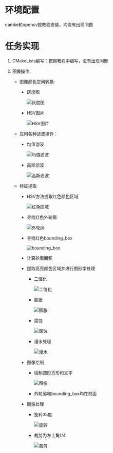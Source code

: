 # 环境配置

camke和opencv按教程安装，均没有出现问题

# 任务实现

1. CMakeLists编写：按照教程中编写，没有出现问题

2. 图像操作:

   + 图像颜色空间转换:

     * 灰度图

       ![灰度图](/OpenCV_Project/resources/grayimg.png)

     * HSV图片

       ![HSV图片](/OpenCV_Project/resources/hsvimg.png)

   + 应用各种滤波操作：

     + 均值滤波

       ![均值滤波](/OpenCV_Project/resources/average_blur_img)

     + 高斯滤波

       ![高斯滤波](/OpenCV_Project/resources/gauss_blur_img)

   + 特征提取

     + HSV方法提取红色颜色区域

       ![红色区域](/OpenCV_Project/resources/redregion.png)

     + 寻找红色外轮廓

       ![外轮廓](/OpenCV_Project/resources/contourimg.png)

     + 寻找红色bounding_box

       ![bounding_box](/OpenCV_Project/resources/contours_bounding_box.png)

     + 计算轮廓面积

     + 提取高亮颜色区域并进行图形学处理

       + 二值化

         ![二值化](/OpenCV_Project/resources/binary_img)

       + 膨胀

         ![膨胀](/OpenCV_Project/resources/dilated_img.png)

       + 腐蚀

         ![腐蚀](/OpenCV_Project/resources/eroded_img.png)

       + 漫水处理

         ![漫水](/OpenCV_Project/resources/floodfilled_img.png)

     + 图像绘制

       + 绘制圆形方形和文字

         ![图像](/OpenCV_Project/resources/drawing_shapes.png)

       + 外轮廓和bounding_box均在前面

     + 图像处理

       + 旋转35度

         ![旋转](/OpenCV_Project/resources/retated_img.png)

       + 裁剪为左上角1/4

         ![裁剪](/OpenCV_Project/resources/cropped_img.png)

         
